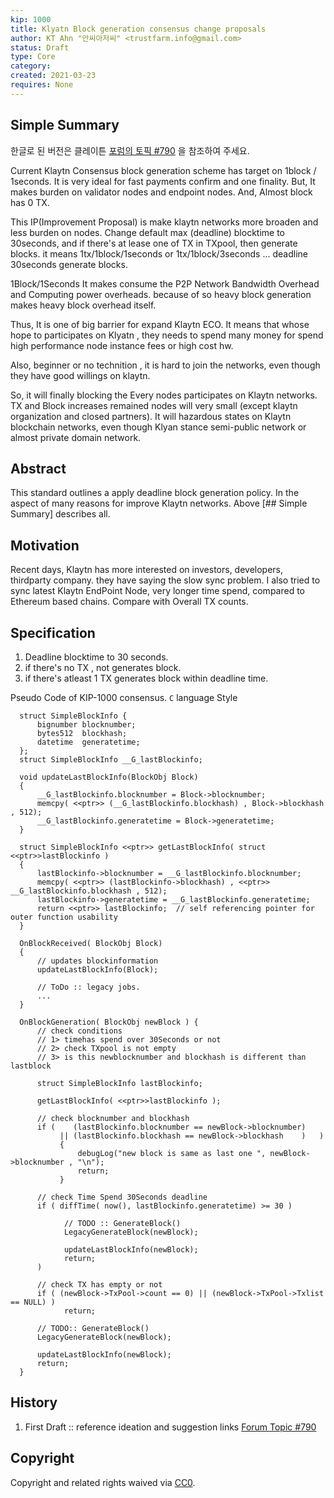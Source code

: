 ```yaml
---
kip: 1000
title: Klyatn Block generation consensus change proposals
author: KT Ahn "안씨아저씨" <trustfarm.info@gmail.com>
status: Draft
type: Core
category: 
created: 2021-03-23
requires: None
---
```


## Simple Summary

한글로 된 버전은 클레이튼 [포럼의 토픽 #790](https://forum.klaytn.com/t/topic/790) 을 참조하여 주세요.


Current Klaytn Consensus block generation scheme has target on 1block / 1seconds.
It is very ideal for fast payments confirm and one finality.
But, It makes burden on validator nodes and endpoint nodes.
And, Almost block has 0 TX. 

This IP(Improvement Proposal) is make klaytn networks more broaden and less burden on nodes.
Change default max (deadline) blocktime to 30seconds, and if there's at lease one of TX in TXpool, then generate blocks. it means 1tx/1block/1seconds or 1tx/1block/3seconds ... deadline 30seconds generate blocks.

1Block/1Seconds It makes consume the P2P Network Bandwidth Overhead and Computing power overheads.
because of so heavy block generation makes heavy block overhead itself.

Thus, It is one of big barrier for expand Klaytn ECO. 
It means that whose hope to participates on Klyatn , they needs to spend many money for spend high performance node instance fees or high cost hw.

Also, beginner or no technition , it is hard to join the networks, even though they have good willings on klaytn.

So, it will finally blocking the Every nodes participates on Klaytn networks.
TX and Block increases remained nodes will very small (except klaytn organization and closed partners).
It will hazardous states on Klaytn blockchain networks, even though Klyan stance semi-public network or almost private domain network.

## Abstract

This standard outlines a apply deadline block generation policy.
In the aspect of many reasons for improve Klaytn networks.
Above [## Simple Summary] describes all.

## Motivation

Recent days, Klaytn has more interested on investors, developers, thirdparty company. 
they have saying the slow sync problem.
I also tried to sync latest Klaytn EndPoint Node, very longer time spend, compared to Ethereum based chains. Compare with Overall TX counts.

## Specification

1. Deadline blocktime to 30 seconds.
2. if there's no TX , not generates block.
3. if there's atleast 1 TX generates block within deadline time.

Pseudo Code of KIP-1000 consensus.
`C` language Style

```
  struct SimpleBlockInfo {
      bignumber blocknumber;
      bytes512  blockhash;
      datetime  generatetime;
  };
  struct SimpleBlockInfo __G_lastBlockinfo;

  void updateLastBlockInfo(BlockObj Block)
  {
      __G_lastBlockinfo.blocknumber = Block->blocknumber;
      memcpy( <<ptr>> (__G_lastBlockinfo.blockhash) , Block->blockhash , 512);
      __G_lastBlockinfo.generatetime = Block->generatetime;
  }

  struct SimpleBlockInfo <<ptr>> getLastBlockInfo( struct <<ptr>>lastBlockinfo )
  {
      lastBlockinfo->blocknumber = __G_lastBlockinfo.blocknumber;
      memcpy( <<ptr>> (lastBlockinfo->blockhash) , <<ptr>> __G_lastBlockinfo.blockhash , 512);
      lastBlockinfo->generatetime = __G_lastBlockinfo.generatetime;
      return <<ptr>> lastBlockinfo;  // self referencing pointer for outer function usability
  }

  OnBlockReceived( BlockObj Block)
  {
      // updates blockinformation
      updateLastBlockInfo(Block);
    
      // ToDo :: legacy jobs.
      ...
  }

  OnBlockGeneration( BlockObj newBlock ) {
      // check conditions 
      // 1> timehas spend over 30Seconds or not
      // 2> check TXpool is not empty
      // 3> is this newblocknumber and blockhash is different than lastblock

      struct SimpleBlockInfo lastBlockinfo;

      getLastBlockInfo( <<ptr>>lastBlockinfo );

      // check blocknumber and blockhash 
      if (    (lastBlockinfo.blocknumber == newBlock->blocknumber) 
           || (lastBlockinfo.blockhash == newBlock->blockhash    )   ) 
           {
               debugLog("new block is same as last one ", newBlock->blocknumber , "\n");
               return;
           }

      // check Time Spend 30Seconds deadline
      if ( diffTime( now(), lastBlockinfo.generatetime) >= 30 )

            // TODO :: GenerateBlock()
            LegacyGenerateBlock(newBlock);

            updateLastBlockInfo(newBlock);
            return;
      )

      // check TX has empty or not
      if ( (newBlock->TxPool->count == 0) || (newBlock->TxPool->Txlist == NULL) )
            return;
    
      // TODO:: GenerateBlock()
      LegacyGenerateBlock(newBlock);

      updateLastBlockInfo(newBlock);
      return;
  }

```


## History

1. First Draft :: reference ideation and suggestion links [Forum Topic #790](https://forum.klaytn.com/t/topic/790)

## Copyright

Copyright and related rights waived via [CC0](https://creativecommons.org/publicdomain/zero/1.0/).
